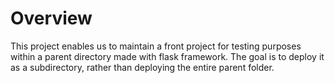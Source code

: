 # Overview
This project enables us to maintain a front project for testing purposes within a parent directory made with flask framework. The goal is to deploy it as a subdirectory, rather than deploying the entire parent folder.